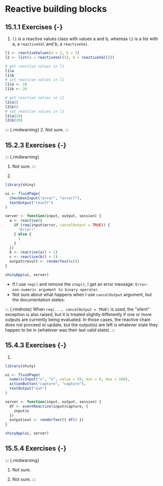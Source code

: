 # Reactive building blocks



## 15.1.1 Exercises {-}

1. `l1` is a reactive values class with values a and b, whereas `l2` is a list with a, a `reactiveVal` and b, a `reactiveVal`. 


```r
l1 <- reactiveValues(a = 1, b = 2)
l2 <- list(a = reactiveVal(1), b = reactiveVal(2))

# get reactive values in l1
l1$a
l1$b
# set reactive values in l1
l1$a <- 10
l1$b <- 20

# get reactive values in l2
l2$a()
l2$b()
# set reactive values in l2
l2$a(10) 
l2$b(20)
```


::: {.rmdwarning}
2. Not sure.
:::


## 15.2.3 Exercises {-}


::: {.rmdwarning}
1. Not sure.
:::



2.

```r
library(shiny)

ui <- fluidPage(
  checkboxInput("error", "error?"),
  textOutput("result")
)

server <- function(input, output, session) {
  a <- reactive({
    if (req(input$error, cancelOutput = TRUE)) {
      "Error!"
    } else {
      1
    }
  })
  b <- reactive(a() + 1)
  c <- reactive(b() + 1)
  output$result <- renderText(c())
}

shinyApp(ui, server)
```

- If I use `req()` and remove the `stop()`, I get an error message: `Error: non-numeric argument to binary operator`.
- Not sure about what happens when I use `cancelOutput` argument, but the documentation states: 


::: {.rmdnote}
When `req(..., cancelOutput = TRUE)` is used, the "silent" exception is also raised, but it is treated slightly differently if one or more outputs are currently being evaluated. In those cases, the reactive chain does not proceed or update, but the output(s) are left is whatever state they happen to be in (whatever was their last valid state).
:::




## 15.4.3 Exercises {-}

1.

```r
library(shiny)

ui <- fluidPage(
  numericInput("x", "x", value = 50, min = 0, max = 100),
  actionButton("capture", "capture"),
  textOutput("out")
)

server <- function(input, output, session) {
  df <- eventReactive(input$capture, { 
    input$x
  })
  output$out <- renderText({ df() })
}

shinyApp(ui, server)
```


## 15.5.4 Exercises {-}

::: {.rmdwarning}
1. Not sure.

2. Not sure.
:::
